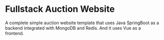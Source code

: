 # Fullstack Auction Website
 A complete simple auction website template that uses Java SpringBoot as a backend integrated with MongoDB and Redis. And it uses Vue as a frontend.
